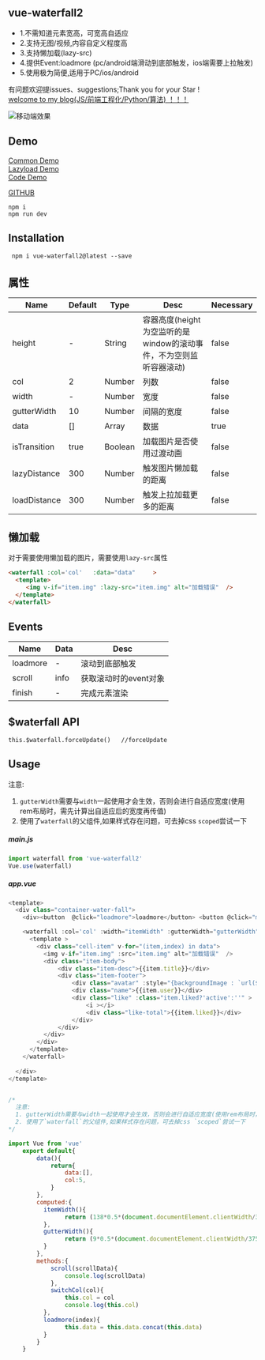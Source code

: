 

## vue-waterfall2 
* 1.不需知道元素宽高，可宽高自适应
* 2.支持无图/视频,内容自定义程度高
* 3.支持懒加载(lazy-src)
* 4.提供Event:loadmore (pc/android端滑动到底部触发，ios端需要上拉触发) 
* 5.使用极为简便,适用于PC/ios/android


有问题欢迎提issues、suggestions;Thank you for your Star !   
[welcome to my blog(JS/前端工程化/Python/算法)  ！！！](https://github.com/AwesomeDevin/blog)

![移动端效果](https://raw.githubusercontent.com/AwesomeDevin/vue-waterfall2/master/src/assets/gifhome_240x514_17s.gif)

## Demo
[Common Demo](http://47.105.188.15:3001/)  
[Lazyload Demo](http://47.105.188.15:3001/#/list)  
[Code Demo](https://codesandbox.io/embed/vue-template-99ps6)



[GITHUB](https://github.com/Rise-Devin/vue-waterfall2)
```
npm i 
npm run dev
```

## Installation
```
 npm i vue-waterfall2@latest --save
```

## <waterfall> 属性
Name | Default | Type | Desc | Necessary
-------- | -------- | -------- | -------- | -------
height | - | String | 容器高度(height为空监听的是window的滚动事件，不为空则监听容器滚动) | false
col | 2  | Number |  列数 | false
width | - | Number | 宽度 | false
gutterWidth | 10 | Number | 间隔的宽度 | false
data | [] | Array | 数据 | true
isTransition | true | Boolean | 加载图片是否使用过渡动画 | false
lazyDistance | 300 | Number | 触发图片懒加载的距离  | false
loadDistance | 300 | Number | 触发上拉加载更多的距离 | false
  
## 懒加载
对于需要使用懒加载的图片，需要使用`lazy-src`属性
```html
<waterfall :col='col'   :data="data"     >
  <template>
     <img v-if="item.img" :lazy-src="item.img" alt="加载错误"  />
  </template>
</waterfall>
```

## <waterfall> Events
Name | Data |   Desc
-------- | --- | -------- 
loadmore | - | 滚动到底部触发
scroll | info | 获取滚动时的event对象
finish | - | 完成元素渲染
  
## $waterfall API
```
this.$waterfall.forceUpdate()   //forceUpdate
```

## Usage
注意:
 1.  `gutterWidth`需要与`width`一起使用才会生效，否则会进行自适应宽度(使用rem布局时，需先计算出自适应后的宽度再传值)</font>
 2.  使用了`waterfall`的父组件,如果样式存在问题，可去掉css `scoped`尝试一下
##### main.js
```javascript
import waterfall from 'vue-waterfall2'
Vue.use(waterfall)
```
##### app.vue
```javascript
<template>
  <div class="container-water-fall">
    <div><button  @click="loadmore">loadmore</button> <button @click="mix">mix</button> <button @click="switchCol('5')">5列</button> <button @click="switchCol('8')">8列</button> <button @click="switchCol('10')">10列</button> </div>

    <waterfall :col='col' :width="itemWidth" :gutterWidth="gutterWidth"  :data="data"  @loadmore="loadmore"  @scroll="scroll"  >
      <template >
        <div class="cell-item" v-for="(item,index) in data">
          <img v-if="item.img" :src="item.img" alt="加载错误"  /> 
          <div class="item-body">
              <div class="item-desc">{{item.title}}</div>
              <div class="item-footer">
                  <div class="avatar" :style="{backgroundImage : `url(${item.avatar})` }"></div>
                  <div class="name">{{item.user}}</div>
                  <div class="like" :class="item.liked?'active':''" >
                      <i ></i>
                      <div class="like-total">{{item.liked}}</div>  
                  </div>
              </div>
          </div>
        </div>
      </template>
    </waterfall>
    
  </div>
</template>


/*
  注意:
  1. gutterWidth需要与width一起使用才会生效，否则会进行自适应宽度(使用rem布局时，需先计算出自适应后的宽度再传值)
  2. 使用了`waterfall`的父组件,如果样式存在问题，可去掉css `scoped`尝试一下
*/

import Vue from 'vue'
	export default{
	    data(){
	        return{
	            data:[],
	            col:5,
	        }
	    },
	    computed:{
	      itemWidth(){  
	            return (138*0.5*(document.documentElement.clientWidth/375))  #rem布局 计算宽度
	      },
	      gutterWidth(){
	            return (9*0.5*(document.documentElement.clientWidth/375))	#rem布局 计算x轴方向margin(y轴方向的margin自定义在css中即可)
	      }
	    },
	    methods:{
            scroll(scrollData){
                console.log(scrollData)
            },
	        switchCol(col){
	            this.col = col
	            console.log(this.col)
	      },
	      loadmore(index){
	            this.data = this.data.concat(this.data)
	      }
	    }
	}
```
